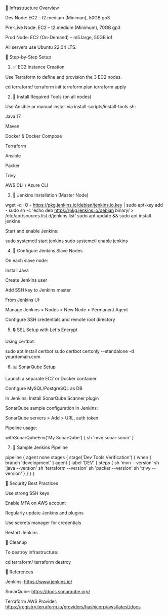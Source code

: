 🧱 Infrastructure Overview

Dev Node: EC2  – t2.medium (Minimun), 50GB gp3

Pre-Live Node: EC2  – t2.medium (Minimum), 70GB gp3

Prod Node: EC2 (On-Demand) – m5.large, 50GB io1

All servers use Ubuntu 22.04 LTS.


🚀 Step-by-Step Setup

1. ✅ EC2 Instance Creation

Use Terraform to define and provision the 3 EC2 nodes.

cd terraform/
terraform init
terraform plan
terraform apply

2. 🔧 Install Required Tools (on all nodes)

Use Ansible or manual install via install-scripts/install-tools.sh:

Java 17

Maven 

Docker & Docker Compose

Terraform

Ansible

Packer

Trivy

AWS CLI / Azure CLI

3. 🧩 Jenkins Installation (Master Node)

wget -q -O - https://pkg.jenkins.io/debian/jenkins.io.key | sudo apt-key add -
sudo sh -c 'echo deb https://pkg.jenkins.io/debian binary/ > /etc/apt/sources.list.d/jenkins.list'
sudo apt update && sudo apt install jenkins

Start and enable Jenkins:

sudo systemctl start jenkins
sudo systemctl enable jenkins

4. 👷 Configure Jenkins Slave Nodes

On each slave node:

Install Java

Create Jenkins user

Add SSH key to Jenkins master

From Jenkins UI:

Manage Jenkins > Nodes > New Node > Permanent Agent

Configure SSH credentials and remote root directory

5. 🔒 SSL Setup with Let's Encrypt

Using certbot:

sudo apt install certbot
sudo certbot certonly --standalone -d yourdomain.com


6. 📊 SonarQube Setup

Launch a separate EC2 or Docker container

Configure MySQL/PostgreSQL as DB

In Jenkins: Install SonarQube Scanner plugin

SonarQube sample configuration in Jenkins:

SonarQube servers > Add > URL, auth token

Pipeline usage:

withSonarQubeEnv('My SonarQube') {
    sh 'mvn sonar:sonar'
}

7. 🔁 Sample Jenkins Pipeline

pipeline {
    agent none
    stages {
        stage('Dev Tools Verification') {
            when { branch 'development' }
            agent { label 'DEV' }
            steps {
                sh 'mvn --version'
                sh 'java --version'
                sh 'terraform --version'
                sh 'packer --version'
                sh 'trivy --version'
            }
        }
    }
}

🔐 Security Best Practices

Use strong SSH keys

Enable MFA on AWS account

Regularly update Jenkins and plugins

Use secrets manager for credentials

Restart Jenkins


🧹 Cleanup

To destroy infrastructure:

cd terraform/
terraform destroy

📘 References

Jenkins: https://www.jenkins.io/

SonarQube: https://docs.sonarqube.org/

Terraform AWS Provider: https://registry.terraform.io/providers/hashicorp/aws/latest/docs

